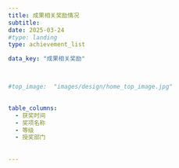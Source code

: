 ```yaml
---
title: 成果相关奖励情况
subtitle:   
date: 2025-03-24
#type: landing
type: achievement_list

data_key: "成果相关奖励"



#top_image:  "images/design/home_top_image.jpg"

 
table_columns: 
  - 获奖时间
  - 奖项名称
  - 等级
  - 授奖部门
    
 
---
```






